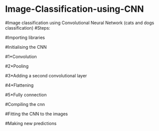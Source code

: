 # Image-Classification-using-CNN
#Image classification using Convolutional Neural Network (cats and dogs classification)
#Steps:

#Importing libraries

#Initialising the CNN

#1*Convolution

#2*Pooling

#3*Adding a second convolutional layer

#4*Flattening

#5*Fully connection

#Compiling the cnn

#Fitting the CNN to the images

#Making new predictions
